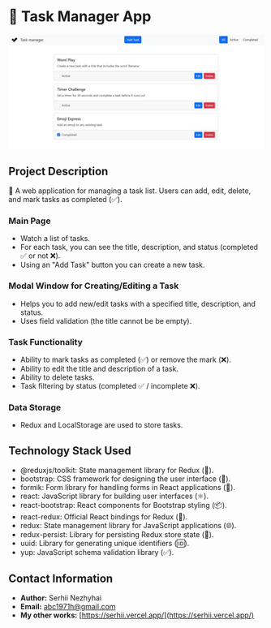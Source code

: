 # 🌲 Task Manager App

![Task Manager](/public/screenshot.jpg)

## Project Description

🚀 A web application for managing a task list. Users can add, edit, delete, and mark tasks as completed (✅).

### Main Page

- Watch a list of tasks.
- For each task, you can see the title, description, and status (completed ✅ or not ❌).
- Using an "Add Task" button you can create a new task.

### Modal Window for Creating/Editing a Task

- Helps you to add new/edit tasks with a specified title, description, and status.
- Uses field validation (the title cannot be be empty).

### Task Functionality

- Ability to mark tasks as completed (✅) or remove the mark (❌).
- Ability to edit the title and description of a task.
- Ability to delete tasks.
- Task filtering by status (completed ✅ / incomplete ❌).

### Data Storage

- Redux and LocalStorage are used to store tasks.

## Technology Stack Used

- @reduxjs/toolkit: State management library for Redux (🧰).
- bootstrap: CSS framework for designing the user interface (🎨).
- formik: Form library for handling forms in React applications (📝).
- react: JavaScript library for building user interfaces (⚛️).
- react-bootstrap: React components for Bootstrap styling (📦).
- react-redux: Official React bindings for Redux (🔗).
- redux: State management library for JavaScript applications (🌐).
- redux-persist: Library for persisting Redux store state (💾).
- uuid: Library for generating unique identifiers (🆔).
- yup: JavaScript schema validation library (✅).

## Contact Information

- **Author:** Serhii Nezhyhai
- **Email:** [abc1971h@gmail.com](mailto:abc1971h@gmail.com)
- **My other works:** [https://serhii.vercel.app/](https://serhii.vercel.app/)
